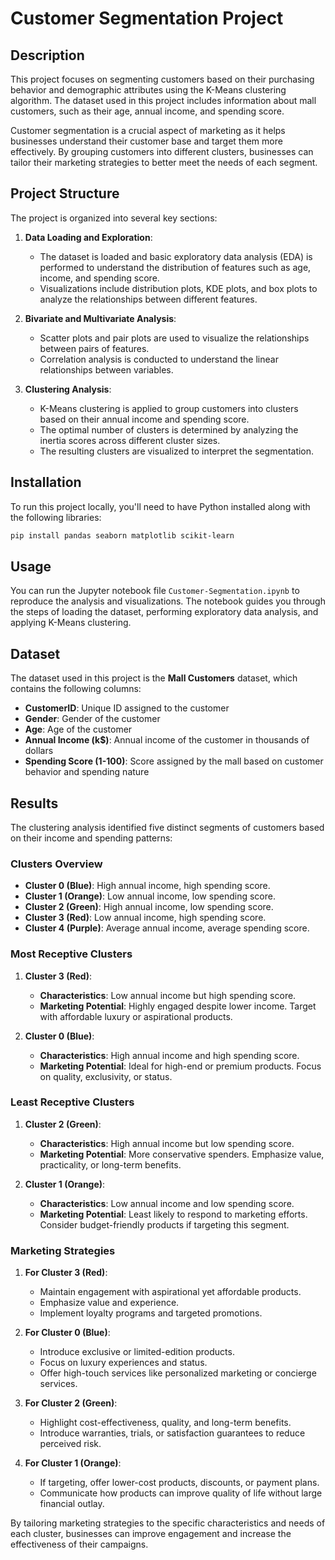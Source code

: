 # Customer Segmentation Project

## Description

This project focuses on segmenting customers based on their purchasing behavior and demographic attributes using the K-Means clustering algorithm. The dataset used in this project includes information about mall customers, such as their age, annual income, and spending score.

Customer segmentation is a crucial aspect of marketing as it helps businesses understand their customer base and target them more effectively. By grouping customers into different clusters, businesses can tailor their marketing strategies to better meet the needs of each segment.

## Project Structure

The project is organized into several key sections:

1. **Data Loading and Exploration**:
    - The dataset is loaded and basic exploratory data analysis (EDA) is performed to understand the distribution of features such as age, income, and spending score.
    - Visualizations include distribution plots, KDE plots, and box plots to analyze the relationships between different features.

2. **Bivariate and Multivariate Analysis**:
    - Scatter plots and pair plots are used to visualize the relationships between pairs of features.
    - Correlation analysis is conducted to understand the linear relationships between variables.

3. **Clustering Analysis**:
    - K-Means clustering is applied to group customers into clusters based on their annual income and spending score.
    - The optimal number of clusters is determined by analyzing the inertia scores across different cluster sizes.
    - The resulting clusters are visualized to interpret the segmentation.

## Installation

To run this project locally, you'll need to have Python installed along with the following libraries:

```bash
pip install pandas seaborn matplotlib scikit-learn
```

## Usage

You can run the Jupyter notebook file `Customer-Segmentation.ipynb` to reproduce the analysis and visualizations. The notebook guides you through the steps of loading the dataset, performing exploratory data analysis, and applying K-Means clustering.

## Dataset

The dataset used in this project is the **Mall Customers** dataset, which contains the following columns:

- **CustomerID**: Unique ID assigned to the customer
- **Gender**: Gender of the customer
- **Age**: Age of the customer
- **Annual Income (k$)**: Annual income of the customer in thousands of dollars
- **Spending Score (1-100)**: Score assigned by the mall based on customer behavior and spending nature

## Results

The clustering analysis identified five distinct segments of customers based on their income and spending patterns:

### Clusters Overview

- **Cluster 0 (Blue)**: High annual income, high spending score.
- **Cluster 1 (Orange)**: Low annual income, low spending score.
- **Cluster 2 (Green)**: High annual income, low spending score.
- **Cluster 3 (Red)**: Low annual income, high spending score.
- **Cluster 4 (Purple)**: Average annual income, average spending score.

### Most Receptive Clusters

1. **Cluster 3 (Red)**:
   - **Characteristics**: Low annual income but high spending score.
   - **Marketing Potential**: Highly engaged despite lower income. Target with affordable luxury or aspirational products.

2. **Cluster 0 (Blue)**:
   - **Characteristics**: High annual income and high spending score.
   - **Marketing Potential**: Ideal for high-end or premium products. Focus on quality, exclusivity, or status.

### Least Receptive Clusters

1. **Cluster 2 (Green)**:
   - **Characteristics**: High annual income but low spending score.
   - **Marketing Potential**: More conservative spenders. Emphasize value, practicality, or long-term benefits.

2. **Cluster 1 (Orange)**:
   - **Characteristics**: Low annual income and low spending score.
   - **Marketing Potential**: Least likely to respond to marketing efforts. Consider budget-friendly products if targeting this segment.

### Marketing Strategies

1. **For Cluster 3 (Red)**:
   - Maintain engagement with aspirational yet affordable products.
   - Emphasize value and experience.
   - Implement loyalty programs and targeted promotions.

2. **For Cluster 0 (Blue)**:
   - Introduce exclusive or limited-edition products.
   - Focus on luxury experiences and status.
   - Offer high-touch services like personalized marketing or concierge services.

3. **For Cluster 2 (Green)**:
   - Highlight cost-effectiveness, quality, and long-term benefits.
   - Introduce warranties, trials, or satisfaction guarantees to reduce perceived risk.

4. **For Cluster 1 (Orange)**:
   - If targeting, offer lower-cost products, discounts, or payment plans.
   - Communicate how products can improve quality of life without large financial outlay.

By tailoring marketing strategies to the specific characteristics and needs of each cluster, businesses can improve engagement and increase the effectiveness of their campaigns.
 
